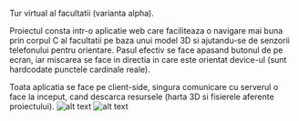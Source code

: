 Tur virtual al facultatii (varianta alpha).

Proiectul consta intr-o aplicatie web care faciliteaza o navigare mai buna prin corpul C al facultatii pe baza unui model 3D si ajutandu-se de senzorii telefonului pentru orientare. Pasul efectiv se face apasand butonul de pe ecran, iar miscarea se face in directia in care este orientat device-ul (sunt hardcodate punctele cardinale reale).

Toata aplicatia se face pe client-side, singura comunicare cu serverul o face la inceput, cand descarca resursele (harta 3D si fisierele aferente proiectului).
![alt text](http://i.epvpimg.com/rOutcab.jpg)
![alt text](http://i.epvpimg.com/WCu6cab.jpg)
